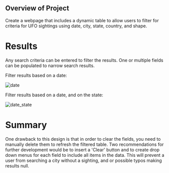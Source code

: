 ## Overview of Project
Create a webpage that includes a dynamic table to allow users to filter for criteria for UFO sightings using date, city, state, country, and shape.

# Results
Any search criteria can be entered to filter the results. One or multiple fields can be populated to narrow search results.

Filter results based on a date:

![date](https://user-images.githubusercontent.com/90434010/145686214-8351f0ba-6036-48d5-b4fe-e1f8f4cd65bc.PNG)

Filter results based on a date, and on the state:

![date_state](https://user-images.githubusercontent.com/90434010/145686229-8abb42d1-fbfd-4e80-b01b-bbab60f2cdda.PNG)

# Summary
One drawback to this design is that in order to clear the fields, you need to manually delete them to refresh the filtered table. Two recommendations for further development would be to insert a 'Clear' button and to create drop down menus for each field to include all items in the data. This will prevent a user from searching a city without a sighting, and or possible typos making results null. 
